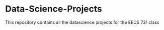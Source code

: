 # Data-Science-Projects
This repository contains all the datascience projects for the EECS 731 class

